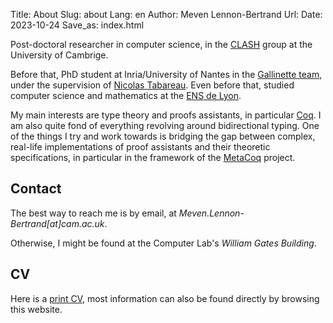 Title: About
Slug: about
Lang: en
Author: Meven Lennon-Bertrand
Url:
Date: 2023-10-24
Save_as: index.html

Post-doctoral researcher in computer science, in the [CLASH](https://www.cl.cam.ac.uk/research/clash/) group at the University of Cambrige.

Before that, PhD student at Inria/University of Nantes in the [Gallinette team](http://gallinette.inria.fr/), under the supervision of [Nicolas Tabareau](http://tabareau.fr).
Even before that, studied computer science and mathematics at the [ENS de Lyon](http://www.ens-lyon.fr/DI/).

My main interests are type theory and proofs assistants, in particular [Coq](https://coq.inria.fr/).
I am also quite fond of everything revolving around bidirectional typing.
One of the things I try and work towards is bridging the gap between complex, real-life implementations of proof assistants
and their theoretic specifications, in particular in the framework of the [MetaCoq](https://metacoq.github.io/) project.

## Contact

The best way to reach me is by email, at *Meven.Lennon-Bertrand\[at\]cam.ac.uk*.

Otherwise, I might be found at the Computer Lab's *William Gates Building*.

## CV

Here is a [print CV]({static}/documents/CV-en.pdf), most information can also be found directly by browsing this website.
